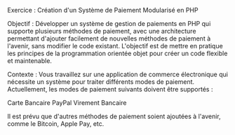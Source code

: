 Exercice : Création d'un Système de Paiement Modularisé en PHP

Objectif :
Développer un système de gestion de paiements en PHP qui supporte plusieurs méthodes de paiement, avec une architecture permettant d'ajouter facilement de nouvelles méthodes de paiement à l'avenir, sans modifier le code existant. L'objectif est de mettre en pratique les principes de la programmation orientée objet pour créer un code flexible et maintenable.

Contexte :
Vous travaillez sur une application de commerce électronique qui nécessite un système pour traiter différents modes de paiement. Actuellement, les modes de paiement suivants doivent être supportés :

Carte Bancaire
PayPal
Virement Bancaire

Il est prévu que d'autres méthodes de paiement soient ajoutées à l'avenir, comme le Bitcoin, Apple Pay, etc. 